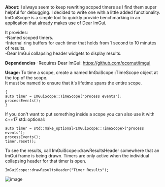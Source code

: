 **About:**
I always seem to keep rewriting scoped timers as I find them super helpful for debugging. 
I decided to write one with a little added functionality.
ImGuiScope is a simple tool to quickly provide benchmarking in an application that already makes use of Dear ImGui. 

It provides:  
-Named scoped timers.  
-Internal ring buffers for each timer that holds from 1 second to 10 minutes of results.  
-Dear ImGui collapsing header widgets to display results.   

**Dependencies**
-Requires Dear ImGui: https://github.com/ocornut/imgui

**Usage:**
To time a scope, create a named ImGuiScope::TimeScope object at the top of the scope.  
It must be named to ensure that it's lifetime spans the entire scope.

```
{
auto timer = ImGuiScope::TimeScope("process events");
processEvents();
}
```
If you don't want to put something inside a scope you can also use it with c++17 std::optional:
```
auto timer = std::make_optional<ImGuiScope::TimeScope>("process events");
processEvents();
timer.reset();
```

To see the results, call ImGuiScope::drawResultsHeader somewhere that an ImGui frame is being drawn.
Timers are only active when the individual collapsing header for that timer is open. 
```
ImGuiScope::drawResultsHeader("Timer Results");
```

![image](https://github.com/user-attachments/assets/e0351a7a-8372-49f8-bbc8-90198d1a19b0)



